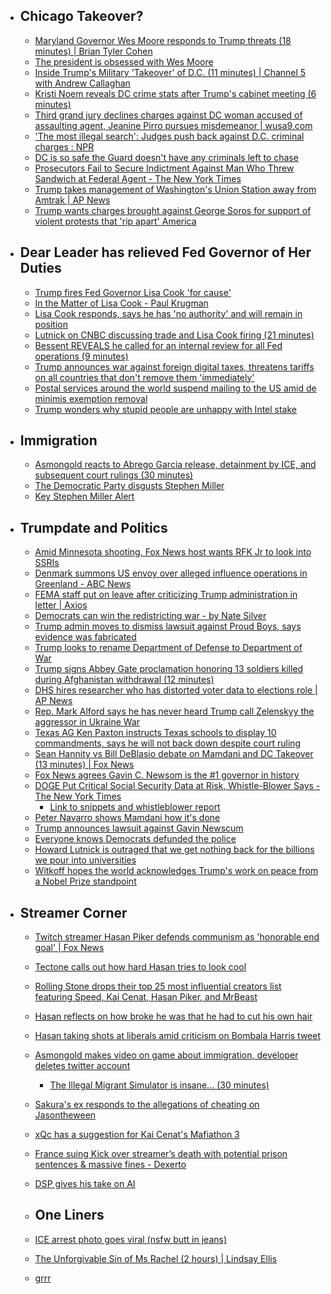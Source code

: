 
  - ## Chicago Takeover?
    - [Maryland Governor Wes Moore responds to Trump threats (18 minutes) | Brian Tyler Cohen](https://youtu.be/HZYmA10OGRg?si=1xZFYizNz6A3mYx0)
    - [The president is obsessed with Wes Moore](https://x.com/Acyn/status/1960510465693638850)
    - [Inside Trump's Military 'Takeover' of D.C. (11 minutes) | Channel 5 with Andrew Callaghan](https://youtu.be/eo1uowKXnBk?si=0P8sGx_g4CGN5Obc)
    - [Kristi Noem reveals DC crime stats after Trump's cabinet meeting (6 minutes)](https://youtu.be/WuwAy0XBoZc?si=jBHaqUJ7eWSiq5xe)
    - [Third grand jury declines charges against DC woman accused of assaulting agent, Jeanine Pirro pursues misdemeanor | wusa9.com](https://www.wusa9.com/article/news/crime/for-third-time-grand-jury-refuses-to-indict-dc-woman-accused-of-assaulting-agent-during-ice-arrest-jeanine-pirro-sidney-reid-sandwich-guy/65-785e2e30-46cf-4e90-b81a-9e9c219c6750)
    - ['The most illegal search': Judges push back against D.C. criminal charges : NPR](https://www.npr.org/2025/08/26/g-s1-85119/crime-washington-dc-judges-arrests)
    - [DC is so safe the Guard doesn't have any criminals left to chase](https://x.com/Acyn/status/1960495145935364200)
    - [Prosecutors Fail to Secure Indictment Against Man Who Threw Sandwich at Federal Agent - The New York Times](https://www.nytimes.com/2025/08/27/us/politics/trump-sandwich-assault-indictment-justice-department.html?unlocked_article_code=1.hU8.5Pg3.r1W4ujUAJ7cG&smid=nytcore-ios-share&referringSource=articleShare)
    - [Trump takes management of Washington's Union Station away from Amtrak | AP News](https://apnews.com/article/trump-duffy-union-station-amtrak-management-8c1f5d00ab7591f3f021cf4a9ee8d8e2)
    - [Trump wants charges brought against George Soros for support of violent protests that 'rip apart' America](https://x.com/bennyjohnson/status/1960687828624388488)
  - ## Dear Leader has relieved Fed Governor of Her Duties
    - [Trump fires Fed Governor Lisa Cook 'for cause'](https://x.com/RapidResponse47/status/1960131068280852721)
    - [In the Matter of Lisa Cook - Paul Krugman](https://paulkrugman.substack.com/p/in-the-matter-of-lisa-cook)
    - [Lisa Cook responds, says he has 'no authority' and will remain in position](https://www.cnbc.com/2025/08/25/trump-fires-lisa-cook-fed-powell.html)
    - [Lutnick on CNBC discussing trade and Lisa Cook firing (21 minutes)](https://youtu.be/cd1PFlfGsRQ?si=aQ60g_rkEkLZWO_z)
    - [Bessent REVEALS he called for an internal review for all Fed operations (9 minutes)](https://youtu.be/LV_wa7PTOIA?si=Uk2KXqhqT6k34S7q)
    - [Trump announces war against foreign digital taxes, threatens tariffs on all countries that don't remove them 'immediately'](https://x.com/RapidResponse47/status/1960138194336526472)
    - [Postal services around the world suspend mailing to the US amid de minimis exemption removal](https://x.com/NewsWire_US/status/1959961618520973820)
    - [Trump wonders why stupid people are unhappy with Intel stake](https://x.com/sentdefender/status/1959986859716608072)
  - ## Immigration
    - [Asmongold reacts to Abrego Garcia release, detainment by ICE, and subsequent court rulings (30 minutes)](https://youtu.be/n5v1cLcjBSw?si=eQzDGmOjWj-Lv6DG)
    - [The Democratic Party disgusts Stephen Miller](https://x.com/Acyn/status/1960149409142071660)
    - [Key Stephen Miller Alert](https://x.com/Acyn/status/1960148978269671479)
  - ## Trumpdate and Politics
    - [Amid Minnesota shooting, Fox News host wants RFK Jr to look into SSRIs](https://x.com/Acyn/status/1960744088753594530)
    - [Denmark summons US envoy over alleged influence operations in Greenland - ABC News](https://abcnews.go.com/International/denmark-summons-us-envoy-alleged-influence-operations-greenland/story?id=125012946)
    - [FEMA staff put on leave after criticizing Trump administration in letter | Axios](https://www.axios.com/2025/08/27/fema-staff-leave-trump-katrina-declaration-letter)
    - [Democrats can win the redistricting war - by Nate Silver](https://www.natesilver.net/p/democrats-can-win-the-redistricting)
    - [Trump admin moves to dismiss lawsuit against Proud Boys, says evidence was fabricated](https://x.com/kyledcheney/status/1960171570678149593)
    - [Trump looks to rename Department of Defense to Department of War](https://x.com/RpsAgainstTrump/status/1960115132433854500)
    - [Trump signs Abbey Gate proclamation honoring 13 soldiers killed during Afghanistan withdrawal (12 minutes)](https://youtu.be/1hIDC-O1CLg?si=AmhpRZGcvJvdTm4U)
    - [DHS hires researcher who has distorted voter data to elections role | AP News](https://apnews.com/article/heather-honey-trump-election-integrity-homeland-security-e00b0dd4df548d317ce2186a3249f6f0)
    - [Rep. Mark Alford says he has never heard Trump call Zelenskyy the aggressor in Ukraine War](https://x.com/Acyn/status/1960158474106736875)
    - [Texas AG Ken Paxton instructs Texas schools to display 10 commandments, says he will not back down despite court ruling](https://x.com/KenPaxtonTX/status/1959992406386028604)
    - [Sean Hannity vs Bill DeBlasio debate on Mamdani and DC Takeover (13 minutes) | Fox News](https://youtu.be/bdiObQmpzQA?si=t5xfD7a1IRkO-GbW)
    - [Fox News agrees Gavin C. Newsom is the #1 governor in history](https://x.com/GovPressOffice/status/1960150545341219007)
    - [DOGE Put Critical Social Security Data at Risk, Whistle-Blower Says - The New York Times](https://www.nytimes.com/2025/08/26/us/politics/doge-social-security-data.html?unlocked_article_code=1.hE8._Aq-.2Fm-o4BxoiEh&smid=url-share)
      - [Link to snippets and whistleblower report](https://x.com/ellim992/status/1960613497764765707)
    - [Peter Navarro shows Mamdani how it's done](https://x.com/RealPNavarro/status/1960063370474009035)
    - [Trump announces lawsuit against Gavin Newscum](https://x.com/nicksortor/status/1960007095450800301)
    - [Everyone knows Democrats defunded the police](https://x.com/Acyn/status/1960498379060064716)
    - [Howard Lutnick is outraged that we get nothing back for the billions we pour into universities](https://x.com/Acyn/status/1960121919291916526)
    - [Witkoff hopes the world acknowledges Trump's work on peace from a Nobel Prize standpoint](https://x.com/Acyn/status/1960481153380704767)
  - ## Streamer Corner
    - [Twitch streamer Hasan Piker defends communism as 'honorable end goal' | Fox News](https://www.foxnews.com/media/twitch-star-hasan-piker-calls-communism-honorable-end-goal-socialism)
    - [Tectone calls out how hard Hasan tries to look cool](https://x.com/Awk20000/status/1960310513562268028)
    - [Rolling Stone drops their top 25 most influential creators list featuring Speed, Kai Cenat, Hasan Piker, and MrBeast](https://www.rollingstone.com/culture/culture-lists/top-social-media-influencers-creators-2025-1235413251/hasan-piker-3-1235413324/)
    - [Hasan reflects on how broke he was that he had to cut his own hair](https://x.com/Awk20000/status/1960696352771596318)
    - [Hasan taking shots at liberals amid criticism on Bombala Harris tweet](https://x.com/Awk20000/status/1960558637480288323)
    - [Asmongold makes video on game about immigration, developer deletes twitter account](https://x.com/Awk20000/status/1960282924638482936)
      - [The Illegal Migrant Simulator is insane... (30 minutes)](https://youtu.be/Qa06ZzquP6E?si=EqLxff9ehJLaqEXk)
    - [Sakura's ex responds to the allegations of cheating on Jasontheween](https://x.com/TopClips__/status/1960423156814110722)
    - [xQc has a suggestion for Kai Cenat's Mafiathon 3](https://x.com/Kick_Champ/status/1960435347566805315)
    - [France suing Kick over streamer’s death with potential prison sentences & massive fines - Dexerto](https://www.dexerto.com/kick/france-suing-kick-over-streamers-death-with-potential-prison-sentences-massive-fines-3243075/)
    - [DSP gives his take on AI](https://x.com/Awk20000/status/1960563672251854947)
    
    - ## One Liners
    - [ICE arrest photo goes viral (nsfw butt in jeans)](https://x.com/EROSanDiego/status/1959278205602582564)
    - [The Unforgivable Sin of Ms Rachel (2 hours) | Lindsay Ellis](https://youtu.be/QwpanShgOp4?si=42ZmnQqbuhbABV56)
    - [grrr](https://x.com/contextdogs/status/1959820591529140727)
#